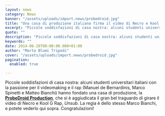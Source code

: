 ```yaml
---
layout: news
category: News
banner: "/assets/uploads/import.news/probedroid.jpg"
title: "Una casa di produzione italiana firma il video di Necro e Kool G Rap"
excerpt: "Piccole soddisfazioni di casa nostra: alcuni studenti universitari italiani con la passione per il videomaking e il rap (Manuel de Bernardinis, Marco Spinetti e Matteo Bianchi) hanno fondato una casa di produzione, la ProbeDroid Production, che si è aggiudicata il gran bel traguardo di girare il video di Necro e Kool G Rap, Unsub. La [&hellip"
quote: ""
description: "Piccole soddisfazioni di casa nostra: alcuni studenti universitari italiani con la passione per il videomaking e il rap (Manuel de Bernardinis, Marco Spinetti e Matteo Bianchi) hanno fondato una casa di produzione, la ProbeDroid Production, che si è aggiudicata il gran bel traguardo di girare il video di Necro e Kool G Rap, Unsub. La [&hellip"
keywords: ""
date: 2014-06-26T00:00:00.000+01:00
author: "Marta Blumi Tripodi"
cover: "/assets/uploads/import.news/probedroid.jpg"
pagination:
  enabled: true

---
```


[](https://hotmc.com/wp-content/uploads/2014/06/probedroid.jpg)

Piccole soddisfazioni di casa nostra: alcuni studenti universitari italiani con la passione per il videomaking e il rap (Manuel de Bernardinis, Marco Spinetti e Matteo Bianchi) hanno fondato una casa di produzione, la [**ProbeDroid Production**](https://www.facebook.com/pages/ProbeDroid-Production/509356335779817 "https://www.facebook.com/pages/ProbeDroid-Production/509356335779817"), che si è aggiudicata il gran bel traguardo di girare il video di Necro e Kool G Rap, _Unsub_. La regia è dello stesso Marco Bianchi, e potete vederlo qui sopra. Congratulazioni!